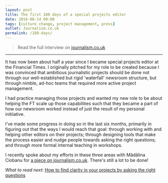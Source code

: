 ```yaml
---
layout: post
title: The first 180 days of a special projects editor 
date: 2016-08-14 09:00
tags: [culture change, project management, press]
outlet: Journalism.co.uk
permalink: /180-days/
---
```

> Read the full interview on [journalism.co.uk](https://www.journalism.co.uk/news/inside-the-financial-times-special-projects-strategy-six-months-on/s2/a663344/)

***

It has now been about half a year since I became special projects editor at the Financial Times. I originally pitched for my role to be created because I was convinced that ambitious journalistic projects should be done not through our well-established but rigid 'waterfall' newsroom structure, but through nimble, ad-hoc teams that required more active project management.

I had practice managing those projects and wanted my new role to be about helping the FT scale up those capabilities such that they became a part of how our newsroom worked instead of just the result of my personal initiiative.

I've made some progress in doing so in the last six months, primarily in figuring out that the ways I would reach that goal: through working with and helping other editors on their projects; through designing tools that make the process easier and nudge people towards asking the right questions; and through more formal internal teaching in workshops.

I recently spoke about my efforts in these three areas with Mădălina Ciobanu for [a piece on journalism.co.uk](https://www.journalism.co.uk/news/inside-the-financial-times-special-projects-strategy-six-months-on/s2/a663344/). There's still a lot to be done!

*What to read next*: [How to find clarity in your projects by asking the right questions](/clarity/)